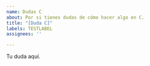 ```yaml
---
name: Dudas C
about: Por si tienes dudas de cómo hacer algo en C.
title: "[Duda C]"
labels: TESTLABEL
assignees: ''

---
```


Tu duda aquí.
